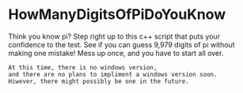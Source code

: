 # HowManyDigitsOfPiDoYouKnow
Think you know pi? Step right up to this c++ script that puts your confidence to the test. See if you can guess 9,979 digits of pi without making one mistake! Mess up once, and you have to start all over.

```
At this time, there is no windows version, 
and there are no plans to impliment a windows version soon. 
Hiwever, there might possibly be one in the future.
```
